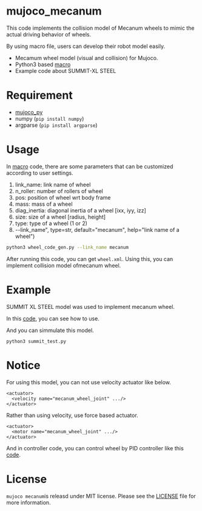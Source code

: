 # mujoco_mecanum

This code implements the collision model of Mecanum wheels to mimic the actual driving behavior of wheels.

By using macro file, users can develop their robot model easily.

- Mecamum wheel model (visual and collision) for Mujoco.
- Python3 based [macro](wheel_code_gen.py)
- Example code about SUMMIT-XL STEEL

# Requirement
- [mujoco_py](https://github.com/openai/mujoco-py)
- numpy (`pip install numpy`)
- argparse (`pip install argparse`)

# Usage
In [macro](wheel_code_gen.py) code, there are some parameters that can be customized according to user settings.
  1. link_name: link name of wheel
  2. n_roller: number of rollers of wheel
  3. pos: position of wheel wrt body frame
  4. mass: mass of a wheel
  5. diag_inertia: diagonal inertia of a wheel [ixx, iyy, izz]
  6. size: size of a wheel [radius, height]
  7. type: type of a wheel (1 or 2)
  8. --link_name", type=str, default="mecanum", help="link name of a wheel")

```bash
python3 wheel_code_gen.py --link_name mecanum 
```

After running this code, you can get `wheel.xml`. Using this, you can implement collision model ofmecanum wheel.


# Example
SUMMIT XL STEEL model was used to implement mecanum wheel.

In this [code](robots/summit_xl_description/assets/summit_xls.urdf.xml), you can see how to use.

And you can simmulate this model.
```
python3 summit_test.py
```


# Notice
For using this model, you can not use velocity actuator like below.
```
<actuator>
  <velocity name="mecanum_wheel_joint" .../>
</actuator>
```
Rather than using velocity, use force based actuator.
```
<actuator>
  <motor name="mecanum_wheel_joint" .../>
</actuator>
```
And in controller code, you can control wheel by PID controller like this [code](summit_test.py).

# License
`mujoco mecanum`is releasd under MIT license. Please see the [LICENSE](LICENSE) file for more information.
